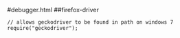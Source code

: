 #debugger.html
##firefox-driver

```
// allows geckodriver to be found in path on windows 7
require("geckodriver");
```
